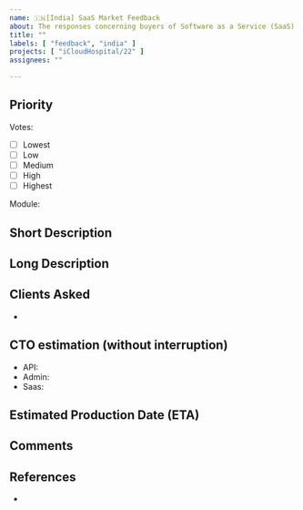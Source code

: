 ```yaml
---
name: 🇮🇳[India] SaaS Market Feedback
about: The responses concerning buyers of Software as a Service (SaaS) in the Indian market.
title: ""
labels: [ "feedback", "india" ]
projects: [ "iCloudHospital/22" ]
assignees: ""

---
```


## Priority

<!-- Specify the number. -->

Votes:

<!-- Set a 'High Priority' label if its priority is 'High' or 'Highest'. -->

- [ ] Lowest
- [ ] Low
- [ ] Medium
- [ ] High
- [ ] Highest

Module:

<!-- 

Select one or provide your own.

* SignUp/SignIn
* Header
* HomePage
  * Banner
  * Why Choose Us
  * Specialities
  * Services
  * Before & After
  * Testimonials
  * Deals
  * Doctors
  * Articles
  * Branches
  * Contact
  * Ad Banner
* Appointment Booking Flow
  * Consultation
  * Deals
  * Payments
* Alerts & Notifications
* Integrations - WhatsApp/SMS/Email
* Over-All & Generic
* Detailed Page
  * Speciality
  * Services
  * Doctor
  * Deal
  * Article
* Footer
* Patient Portal
* Doctor Portal
* Admin Portal
* Patient,Doctor&Admin Portals

--> 

## Short Description

## Long Description

## Clients Asked

<!-- 
  e.g. 
  * Rex hospitals
  * RKR Dental
  * Megha Hospitals 
--> 

*

## CTO estimation (without interruption)

<!-- 
  Todo, In progress, Done 
-->

* API:
* Admin:
* Saas:

## Estimated Production Date (ETA)

## Comments

## References

<!--
  Please specify related issues and provide helpful links.
-->

*

